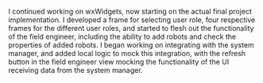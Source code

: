 I continued working on wxWidgets, now starting on the actual final project implementation. I developed a frame for selecting user role, four respective frames for the different user roles, and started to flesh out the functionality of the field engineer, including the ability to add robots and check the properties of added robots. I began working on integrating with the system manager, and added local logic to mock this integration, with the refresh button in the field engineer view mocking the functionality of the UI receiving data from the system manager.